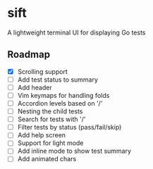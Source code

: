 # sift
A lightweight terminal UI for displaying Go tests

## Roadmap

- [x] Scrolling support
- [ ] Add test status to summary
- [ ] Add header
- [ ] Vim keymaps for handling folds
- [ ] Accordion levels based on '/'
- [ ] Nesting the child tests
- [ ] Search for tests with '/'
- [ ] Filter tests by status (pass/fail/skip)
- [ ] Add help screen
- [ ] Support for light mode
- [ ] Add inline mode to show test summary
- [ ] Add animated chars

